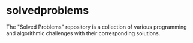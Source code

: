 # solvedproblems
The "Solved Problems" repository is a collection of various programming and algorithmic challenges with their corresponding solutions.
